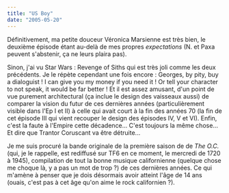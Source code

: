 ```yaml
---
title: "US Boy"
date: "2005-05-20"
---
```


Définitivement, ma petite douceur Véronica Marsienne est très bien, le deuxième épisode étant au-delà de mes propres _expectations_ (N. et Paxa peuvent s'abstenir, ça ne leurs plaira pas).

Sinon, j'ai vu Star Wars : Revenge of Siths qui est très joli comme les deux précédents. Je le répète cependant une fois encore : Georges, by pity, buy a dialoguist ! I can give you my money if you need it ! Or tell your character to not speak, it would be far better ! Et il est assez amusant, d'un point de vue purement architectural (ça inclue le design des vaisseaux aussi) de comparer la vision du futur de ces dernières années (particulièrement visible dans l'Ep I et II) à celle qui avait court à la fin des années 70 (la fin de cet épisode III qui vient recouper le design des épisodes IV, V et VI). Enfin, c'est la faute à l'Empire cette décadence... C'est toujours la même chose... Et dire que Trantor Coruscant va être détruite...

Je me suis procuré la bande originale de la première saison de de _The O.C._ (qui, je le rappelle, est rediffusé sur TF6 en ce moment, le mercredi de 1720 à 1945), compilation de tout la bonne musique californienne (quelque chose me choque là, y a pas un mot de trop ?) de ces dernières années. Ce qui m'amène à penser que je dois désormais avoir atteint l'âge de 14 ans (ouais, c'est pas à cet âge qu'on aime le rock californien ?).
